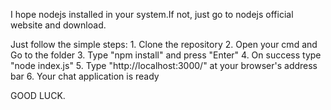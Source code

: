 I hope nodejs installed in your system.If not, just go to nodejs official website and download.

Just follow the simple steps:
	1. Clone the repository
	2. Open your cmd and Go to the folder 
	3. Type "npm install" and press "Enter"
	4. On success type "node index.js"
	5. Type "http://localhost:3000/" at your browser's address bar
	6. Your chat application is ready
	
GOOD LUCK.